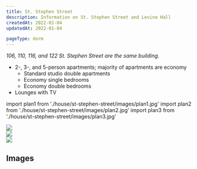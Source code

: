 ```yaml
---
title: St. Stephen Street
description: Information on St. Stephen Street and Levine Hall
createdAt: 2022-01-04
updatedAt: 2022-01-04

pageType: dorm
---
```




*106, 110, 116, and 122 St. Stephen Street are the same building.*

<Expandable title="Dorm Information" variant="gray">

- 2-, 3-, and 5-person apartments; majority of apartments are economy
  - Standard studio double apartments
  - Economy single bedrooms
  - Economy double bedrooms
- Lounges with TV

</Expandable>

import plan1 from './house/st-stephen-street/images/plan1.jpg'
import plan2 from './house/st-stephen-street/images/plan2.jpg'
import plan3 from './house/st-stephen-street/images/plan3.jpg'

<Expandable title="Floor Plans" variant="gray">
  <div className="grid grid-cols-2 lg:grid-cols-3 gap-base">
    <div><Image src={plan1} width={355} height={282} quality={50} /></div>
    <div><Image src={plan2} width={169} height={270} quality={50} /></div>
    <div><Image src={plan3} width={319} height={186} quality={50} /></div>
  </div>
</Expandable>


## Images

<Expandable title="Videos" icon="video" variant="gray">
  <div className="grid grid-cols-1 gap-base">
    <YoutubeEmbed videoId="v2v4ySUvq8M" />
  </div>
</Expandable>